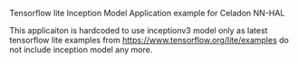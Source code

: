 Tensorflow lite Inception Model Application example for Celadon NN-HAL

This applicaiton is hardcoded to use inceptionv3  model only as latest tensorflow lite examples from https://www.tensorflow.org/lite/examples do not include inception model any more. 


